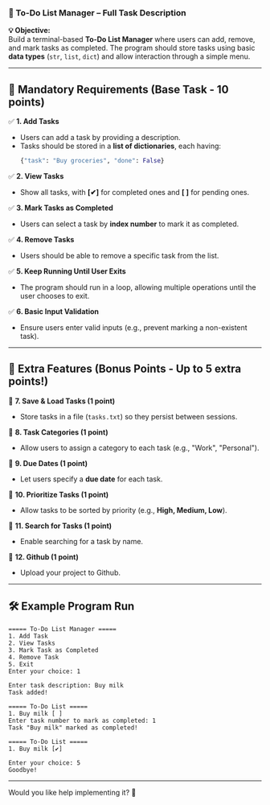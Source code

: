 ### **📌 To-Do List Manager – Full Task Description**  

**💡 Objective:**  
Build a terminal-based **To-Do List Manager** where users can add, remove, and mark tasks as completed. The program should store tasks using basic **data types** (`str`, `list`, `dict`) and allow interaction through a simple menu.  

---

## **🌟 Mandatory Requirements (Base Task - 10 points)**  

✅ **1. Add Tasks**  
- Users can add a task by providing a description.  
- Tasks should be stored in a **list of dictionaries**, each having:  
  ```python
  {"task": "Buy groceries", "done": False}
  ```  
  
✅ **2. View Tasks**  
- Show all tasks, with **[✔]** for completed ones and **[ ]** for pending ones.  

✅ **3. Mark Tasks as Completed**  
- Users can select a task by **index number** to mark it as completed.  

✅ **4. Remove Tasks**  
- Users should be able to remove a specific task from the list.  

✅ **5. Keep Running Until User Exits**  
- The program should run in a loop, allowing multiple operations until the user chooses to exit.  

✅ **6. Basic Input Validation**  
- Ensure users enter valid inputs (e.g., prevent marking a non-existent task).  

---

## **🌟 Extra Features (Bonus Points - Up to 5 extra points!)**  

🔹 **7. Save & Load Tasks (1 point)**  
- Store tasks in a file (`tasks.txt`) so they persist between sessions.  

🔹 **8. Task Categories (1 point)**  
- Allow users to assign a category to each task (e.g., "Work", "Personal").  

🔹 **9. Due Dates (1 point)**  
- Let users specify a **due date** for each task.  

🔹 **10. Prioritize Tasks (1 point)**  
- Allow tasks to be sorted by priority (e.g., **High, Medium, Low**).  

🔹 **11. Search for Tasks (1 point)**  
- Enable searching for a task by name.  

🔹 **12. Github (1 point)**  
- Upload your project to Github.  

---

## **🛠️ Example Program Run**  

```
===== To-Do List Manager =====
1. Add Task
2. View Tasks
3. Mark Task as Completed
4. Remove Task
5. Exit
Enter your choice: 1

Enter task description: Buy milk
Task added!

===== To-Do List =====
1. Buy milk [ ]  
Enter task number to mark as completed: 1
Task "Buy milk" marked as completed!

===== To-Do List =====
1. Buy milk [✔]

Enter your choice: 5
Goodbye!
```

---

Would you like help implementing it? 🚀

